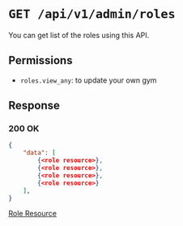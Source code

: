 # `GET /api/v1/admin/roles`
You can get list of the roles using this API.


## Permissions
- `roles.view_any`: to update your own gym

## Response

### 200 OK

```json
{
    "data": [
        {<role resource>},
        {<role resource>},
        {<role resource>},
        {<role resource>}
    ],
}
```

[Role Resource](../../resources/role.md)
